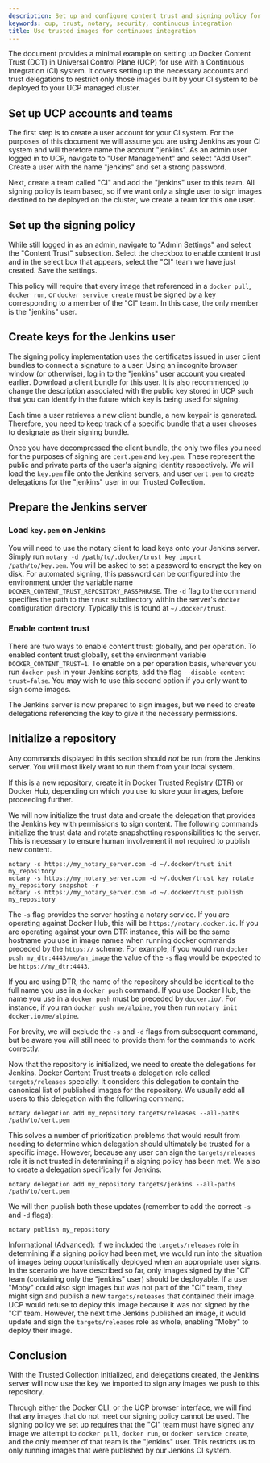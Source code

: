 ```yaml
---
description: Set up and configure content trust and signing policy for use with a continuous integration system
keywords: cup, trust, notary, security, continuous integration
title: Use trusted images for continuous integration
---
```


The document provides a minimal example on setting up Docker Content Trust (DCT) in
Universal Control Plane (UCP) for use with a Continuous Integration (CI) system. It
covers setting up the necessary accounts and trust delegations to restrict only those
images built by your CI system to be deployed to your UCP managed cluster.

## Set up UCP accounts and teams

The first step is to create a user account for your CI system. For the purposes of
this document we will assume you are using Jenkins as your CI system and will therefore
name the account "jenkins". As an admin user logged in to UCP, navigate to "User Management"
and select "Add User". Create a user with the name "jenkins" and set a strong password.

Next, create a team called "CI" and add the "jenkins" user to this team. All signing
policy is team based, so if we want only a single user to sign images
destined to be deployed on the cluster, we create a team for this one user.

## Set up the signing policy

While still logged in as an admin, navigate to "Admin Settings" and select the "Content Trust"
subsection. Select the checkbox to enable content trust and in the select box that appears,
select the "CI" team we have just created. Save the settings.

This policy will require that every image that referenced in a `docker pull`, `docker run`,
or `docker service create` must be signed by a key corresponding to a member of the "CI" team.
In this case, the only member is the "jenkins" user.

## Create keys for the Jenkins user

The signing policy implementation uses the certificates issued in user client bundles
to connect a signature to a user. Using an incognito browser window (or otherwise),
log in to the "jenkins" user account you created earlier. Download a client bundle for
this user. It is also recommended to change the description associated with the public
key stored in UCP such that you can identify in the future which key is being used for
signing.

Each time a user retrieves a new client bundle, a new keypair is generated.
Therefore, you need to keep track of a specific bundle that a user chooses to
designate as their signing bundle.

Once you have decompressed the client bundle, the only two files you need for the purposes
of signing are `cert.pem` and `key.pem`. These represent the public and private parts of
the user's signing identity respectively. We will load the `key.pem` file onto the Jenkins
servers, and user `cert.pem` to create delegations for the "jenkins" user in our
Trusted Collection.

## Prepare the Jenkins server

### Load `key.pem` on Jenkins

You will need to use the notary client to load keys onto your Jenkins server. Simply run
`notary -d /path/to/.docker/trust key import /path/to/key.pem`. You will be asked to set
a password to encrypt the key on disk. For automated signing, this password can be configured
into the environment under the variable name `DOCKER_CONTENT_TRUST_REPOSITORY_PASSPHRASE`. The `-d`
flag to the command specifies the path to the `trust` subdirectory within the server's `docker`
configuration directory. Typically this is found at `~/.docker/trust`.

### Enable content trust

There are two ways to enable content trust: globally, and per operation. To enabled content
trust globally, set the environment variable `DOCKER_CONTENT_TRUST=1`. To enable on a per
operation basis, wherever you run `docker push` in your Jenkins scripts, add the flag
`--disable-content-trust=false`. You may wish to use this second option if you only want
to sign some images.

The Jenkins server is now prepared to sign images, but we need to create delegations referencing
the key to give it the necessary permissions.

## Initialize a repository

Any commands displayed in this section should _not_ be run from the Jenkins server. You
will most likely want to run them from your local system.

If this is a new repository, create it in Docker Trusted Registry (DTR) or Docker Hub,
depending on which you use to store your images, before proceeding further.

We will now initialize the trust data and create the delegation that provides the Jenkins
key with permissions to sign content. The following commands initialize the trust data and
rotate snapshotting responsibilities to the server. This is necessary to ensure human involvement
it not required to publish new content.

```
notary -s https://my_notary_server.com -d ~/.docker/trust init my_repository
notary -s https://my_notary_server.com -d ~/.docker/trust key rotate my_repository snapshot -r
notary -s https://my_notary_server.com -d ~/.docker/trust publish my_repository
```

The `-s` flag provides the server hosting a notary service. If you are operating against
Docker Hub, this will be `https://notary.docker.io`. If you are operating against your own DTR
instance, this will be the same hostname you use in image names when running docker commands preceded
by the `https://` scheme. For example, if you would run `docker push my_dtr:4443/me/an_image` the value
of the `-s` flag would be expected to be `https://my_dtr:4443`.

If you are using DTR, the name of the repository should be identical to the full name you use
in a `docker push` command. If you use Docker Hub, the name you use in a `docker push`
must be preceded by `docker.io/`. For instance, if you ran `docker push me/alpine`, you then
run `notary init docker.io/me/alpine`.

For brevity, we will exclude the `-s` and `-d` flags from subsequent command, but be aware you
will still need to provide them for the commands to work correctly.

Now that the repository is initialized, we need to create the delegations for Jenkins. Docker
Content Trust treats a delegation role called `targets/releases` specially. It considers this
delegation to contain the canonical list of published images for the repository. We usually
add all users to this delegation with the following command:

```
notary delegation add my_repository targets/releases --all-paths /path/to/cert.pem
```

This solves a number of prioritization problems that would result from needing to determine
which delegation should ultimately be trusted for a specific image. However, because
any user can sign the `targets/releases` role it is not trusted
in determining if a signing policy has been met. We also to create a
delegation specifically for Jenkins:

```
notary delegation add my_repository targets/jenkins --all-paths /path/to/cert.pem
```

We will then publish both these updates (remember to add the correct `-s` and `-d` flags):

```
notary publish my_repository
```

Informational (Advanced): If we included the `targets/releases` role in determining if a signing policy
had been met, we would run into the situation of images being opportunistically deployed when
an appropriate user signs. In the scenario we have described so far, only images signed by
the "CI" team (containing only the "jenkins" user) should be deployable. If a user "Moby" could
also sign images but was not part of the "CI" team, they might sign and publish a new `targets/releases`
that contained their image. UCP would refuse to deploy this image because it was not signed
by the "CI" team. However, the next time Jenkins published an image, it would update and sign
the `targets/releases` role as whole, enabling "Moby" to deploy their image.

## Conclusion

With the Trusted Collection initialized, and delegations created, the Jenkins server will
now use the key we imported to sign any images we push to this repository.

Through either the Docker CLI, or the UCP browser interface, we will find that any images
that do not meet our signing policy cannot be used. The signing policy we set up requires
that the "CI" team must have signed any image we attempt to `docker pull`, `docker run`,
or `docker service create`, and the only member of that team is the "jenkins" user. This
restricts us to only running images that were published by our Jenkins CI system.
